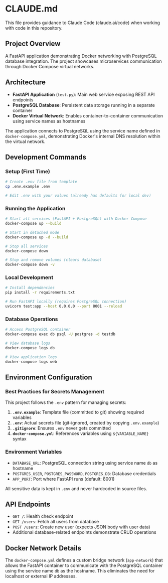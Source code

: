 # CLAUDE.md

This file provides guidance to Claude Code (claude.ai/code) when working with code in this repository.

## Project Overview

A FastAPI application demonstrating Docker networking with PostgreSQL database integration. The project showcases microservices communication through Docker Compose virtual networks.

## Architecture

- **FastAPI Application** (`test.py`): Main web service exposing REST API endpoints
- **PostgreSQL Database**: Persistent data storage running in a separate container
- **Docker Virtual Network**: Enables container-to-container communication using service names as hostnames

The application connects to PostgreSQL using the service name defined in `docker-compose.yml`, demonstrating Docker's internal DNS resolution within the virtual network.

## Development Commands

### Setup (First Time)

```bash
# Create .env file from template
cp .env.example .env

# Edit .env with your values (already has defaults for local dev)
```

### Running the Application

```bash
# Start all services (FastAPI + PostgreSQL) with Docker Compose
docker-compose up --build

# Start in detached mode
docker-compose up -d --build

# Stop all services
docker-compose down

# Stop and remove volumes (clears database)
docker-compose down -v
```

### Local Development

```bash
# Install dependencies
pip install -r requirements.txt

# Run FastAPI locally (requires PostgreSQL connection)
uvicorn test:app --host 0.0.0.0 --port 8001 --reload
```

### Database Operations

```bash
# Access PostgreSQL container
docker-compose exec db psql -U postgres -d testdb

# View database logs
docker-compose logs db

# View application logs
docker-compose logs web
```

## Environment Configuration

### Best Practices for Secrets Management

This project follows the `.env` pattern for managing secrets:

1. **`.env.example`**: Template file (committed to git) showing required variables
2. **`.env`**: Actual secrets file (git-ignored, created by copying `.env.example`)
3. **`.gitignore`**: Ensures `.env` never gets committed
4. **`docker-compose.yml`**: References variables using `${VARIABLE_NAME}` syntax

### Environment Variables

- `DATABASE_URL`: PostgreSQL connection string using service name `db` as hostname
- `POSTGRES_USER`, `POSTGRES_PASSWORD`, `POSTGRES_DB`: Database credentials
- `APP_PORT`: Port where FastAPI runs (default: 8001)

All sensitive data is kept in `.env` and never hardcoded in source files.

## API Endpoints

- `GET /`: Health check endpoint
- `GET /users`: Fetch all users from database
- `POST /users`: Create new user (expects JSON body with user data)
- Additional database-related endpoints demonstrate CRUD operations

## Docker Network Details

The `docker-compose.yml` defines a custom bridge network (`app-network`) that allows the FastAPI container to communicate with the PostgreSQL container using the service name `db` as the hostname. This eliminates the need for localhost or external IP addresses.